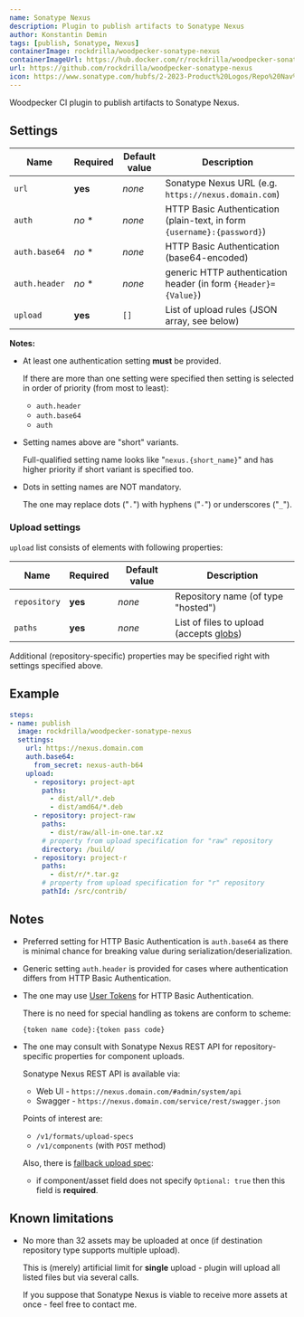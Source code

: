 ```yaml
---
name: Sonatype Nexus
description: Plugin to publish artifacts to Sonatype Nexus
author: Konstantin Demin
tags: [publish, Sonatype, Nexus]
containerImage: rockdrilla/woodpecker-sonatype-nexus
containerImageUrl: https://hub.docker.com/r/rockdrilla/woodpecker-sonatype-nexus
url: https://github.com/rockdrilla/woodpecker-sonatype-nexus
icon: https://www.sonatype.com/hubfs/2-2023-Product%20Logos/Repo%20Nav%20Icon%20updated.png
---
```


Woodpecker CI plugin to publish artifacts to Sonatype Nexus.

## Settings

| Name          | Required | Default value | Description                                                             |
|---------------|----------|---------------|-------------------------------------------------------------------------|
| `url`         | **yes**  | *none*        | Sonatype Nexus URL (e.g. `https://nexus.domain.com`)                    |
| `auth`        |  *no* \* | *none*        | HTTP Basic Authentication (plain-text, in form `{username}:{password}`) |
| `auth.base64` |  *no* \* | *none*        | HTTP Basic Authentication (base64-encoded)                              |
| `auth.header` |  *no* \* | *none*        | generic HTTP authentication header (in form `{Header}={Value}`)         |
| `upload`      | **yes**  | `[]`          | List of upload rules (JSON array, see below)                            |

**Notes:**

- At least one authentication setting **must** be provided.

  If there are more than one setting were specified then setting is selected in order of priority (from most to least):

  - `auth.header`
  - `auth.base64`
  - `auth`

- Setting names above are "short" variants.

  Full-qualified setting name looks like "`nexus.{short_name}`"
  and has higher priority if short variant is specified too.

- Dots in setting names are NOT mandatory.

  The one may replace dots ("`.`") with hyphens ("`-`") or underscores ("`_`").

### Upload settings

`upload` list consists of elements with following properties:

| Name          | Required | Default value | Description                                                                       |
|---------------|----------|---------------|-----------------------------------------------------------------------------------|
| `repository`  | **yes**  | *none*        | Repository name (of type "hosted")                                                |
| `paths`       | **yes**  | *none*        | List of files to upload (accepts [globs](https://pkg.go.dev/path/filepath#Match)) |

Additional (repository-specific) properties may be specified right with settings specified above.

## Example

```yaml
steps:
- name: publish
  image: rockdrilla/woodpecker-sonatype-nexus
  settings:
    url: https://nexus.domain.com
    auth.base64:
      from_secret: nexus-auth-b64
    upload:
      - repository: project-apt
        paths:
          - dist/all/*.deb
          - dist/amd64/*.deb
      - repository: project-raw
        paths:
          - dist/raw/all-in-one.tar.xz
        # property from upload specification for "raw" repository
        directory: /build/
      - repository: project-r
        paths:
          - dist/r/*.tar.gz
        # property from upload specification for "r" repository
        pathId: /src/contrib/
```

## Notes

- Preferred setting for HTTP Basic Authentication is `auth.base64` as there is minimal chance for breaking value during serialization/deserialization.

- Generic setting `auth.header` is provided for cases where authentication differs from HTTP Basic Authentication.

- The one may use [User Tokens](https://help.sonatype.com/en/user-tokens.html) for HTTP Basic Authentication.

  There is no need for special handling as tokens are conform to scheme:

  `{token name code}:{token pass code}`

- The one may consult with Sonatype Nexus REST API for repository-specific properties for component uploads.

  Sonatype Nexus REST API is available via:

  - Web UI  - `https://nexus.domain.com/#admin/system/api`
  - Swagger - `https://nexus.domain.com/service/rest/swagger.json`

  Points of interest are:

  - `/v1/formats/upload-specs`
  - `/v1/components` (with `POST` method)

  Also, there is [fallback upload spec](https://github.com/rockdrilla/woodpecker-sonatype-nexus/blob/main/nexus/upload_spec/fallback.go):

  - if component/asset field does not specify `Optional: true` then this field is **required**.

## Known limitations

- No more than 32 assets may be uploaded at once (if destination repository type supports multiple upload).

  This is (merely) artificial limit for **single** upload - plugin will upload all listed files but via several calls.

  If you suppose that Sonatype Nexus is viable to receive more assets at once - feel free to contact me.
